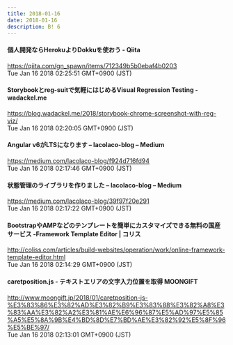 ```yaml
---
title: 2018-01-16
date: 2018-01-16
description: B! 6
---
```


#### 個人開発ならHerokuよりDokkuを使おう - Qiita
https://qiita.com/gn_spawn/items/712349b5b0ebaf4b0203<br>
Tue Jan 16 2018 02:25:51 GMT+0900 (JST)<br>


#### Storybookとreg-suitで気軽にはじめるVisual Regression Testing - wadackel.me
https://blog.wadackel.me/2018/storybook-chrome-screenshot-with-reg-viz/<br>
Tue Jan 16 2018 02:20:05 GMT+0900 (JST)<br>


#### Angular v6がLTSになります – lacolaco-blog – Medium
https://medium.com/lacolaco-blog/f924d716fd94<br>
Tue Jan 16 2018 02:17:46 GMT+0900 (JST)<br>


#### 状態管理のライブラリを作りました – lacolaco-blog – Medium
https://medium.com/lacolaco-blog/39f97f20e291<br>
Tue Jan 16 2018 02:17:22 GMT+0900 (JST)<br>


####   BootstrapやAMPなどのテンプレートを簡単にカスタマイズできる無料の国産サービス -Framework Template Editor | コリス
http://coliss.com/articles/build-websites/operation/work/online-framework-template-editor.html<br>
Tue Jan 16 2018 02:14:29 GMT+0900 (JST)<br>


#### caretposition.js - テキストエリアの文字入力位置を取得 MOONGIFT
http://www.moongift.jp/2018/01/caretposition-js-%E3%83%86%E3%82%AD%E3%82%B9%E3%83%88%E3%82%A8%E3%83%AA%E3%82%A2%E3%81%AE%E6%96%87%E5%AD%97%E5%85%A5%E5%8A%9B%E4%BD%8D%E7%BD%AE%E3%82%92%E5%8F%96%E5%BE%97/<br>
Tue Jan 16 2018 02:13:01 GMT+0900 (JST)<br>


